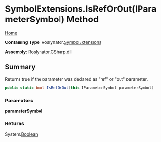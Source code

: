 # SymbolExtensions\.IsRefOrOut\(IParameterSymbol\) Method

[Home](../../../README.md)

**Containing Type**: Roslynator\.[SymbolExtensions](../README.md)

**Assembly**: Roslynator\.CSharp\.dll

## Summary

Returns true if the parameter was declared as "ref" or "out" parameter\.

```csharp
public static bool IsRefOrOut(this IParameterSymbol parameterSymbol)
```

### Parameters

**parameterSymbol**

### Returns

System\.[Boolean](https://docs.microsoft.com/en-us/dotnet/api/system.boolean)

